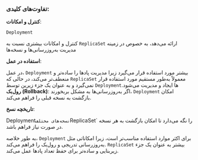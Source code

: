 

### تفاوت‌های کلیدی:
**کنترل و امکانات**:

   `Deployment` 
   
کنترل و امکانات بیشتری نسبت به `ReplicaSet` ارائه می‌دهد، به خصوص در زمینه مدیریت به‌روزرسانی‌ها و نسخه‌ها

**استفاده در عمل**:

  در عمل، `Deployment` بیشتر مورد استفاده قرار می‌گیرد زیرا مدیریت پادها را ساده‌تر و منعطف‌تر می‌کند، در حالی که `ReplicaSet` معمولاً به‌طور مستقیم مورد استفاده قرار نمی‌گیرد و به عنوان یک جزء زیرین توسط `Deployment`ها ایجاد و مدیریت می‌شود.
  **رول‌بک (Rollback)**:
اگر به‌روزرسانی‌ها به مشکل بربخورند، `Deployment` امکان بازگشت به نسخه قبلی را فراهم می‌کند.

  **تاریخچه نسخ**:

Deployment` نسخه‌های مختلف `ReplicaSet` را نگه می‌دارد تا امکان بازگشت به هر نسخه در صورت نیاز فراهم باشد.

به طور خلاصه، `Deployment` برای اکثر موارد استفاده مناسب‌تر است، زیرا امکاناتی مثل به‌روزرسانی تدریجی و رول‌بک را فراهم می‌کند. `ReplicaSet` بیشتر به عنوان یک جزء زیربنایی و ساده‌تر برای حفظ تعداد پادها عمل می‌کند.
